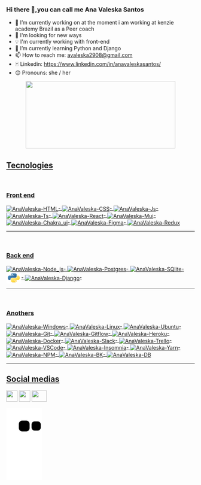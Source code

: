 ### Hi there 🖖,you can call me Ana Valeska Santos
- 🔭 I’m currently working on at the moment i am working at kenzie academy Brazil as a Peer coach
- 🚞 I'm looking for new ways
- 💡 I'm currently working with front-end
- 🌱 I’m currently learning Python and Django
- 📫 How to reach me: avaleska2908@gmail.com
- 🃏 Linkedin: https://www.linkedin.com/in/anavaleskasantos/
- 😊 Pronouns: she / her

<div align="center">
  <a href="https://github.com/anavaleska2908">
  <img height="180em" width="400em" src="https://github-readme-stats.vercel.app/api?username=anavaleska2908&show_icons=true&theme=tokyonight&include_all_commits=true&count_private=true"/>
</div>

  <h2>Tecnologies</h2>
<div style="display: inline_block"><br>
  <h3>Front end</h3>
  <img align="center" alt="AnaValeska-HTML" height="30" width="40" src="https://cdn.jsdelivr.net/gh/devicons/devicon/icons/html5/html5-original.svg">-
  <img align="center" alt="AnaValeska-CSS" height="30" width="40" src="https://cdn.jsdelivr.net/gh/devicons/devicon/icons/css3/css3-original.svg">-
  <img align="center" alt="AnaValeska-Js" height="30" width="40" src="https://cdn.jsdelivr.net/gh/devicons/devicon/icons/javascript/javascript-original.svg">-
  <img align="center" alt="AnaValeska-Ts" height="30" width="40" src="https://cdn.jsdelivr.net/gh/devicons/devicon/icons/typescript/typescript-original.svg">-
  <img align="center" alt="AnaValeska-React" height="30" width="40" src="https://cdn.jsdelivr.net/gh/devicons/devicon/icons/react/react-original.svg">-
  <img align="center" alt="AnaValeska-Mui" height="30" width="40" src="https://cdn.jsdelivr.net/gh/devicons/devicon/icons/materialui/materialui-original.svg">-
  <img align="center" alt="AnaValeska-Chakra_ui" height="40" width="40" src="https://img.icons8.com/color/452/chakra-ui.png">-
  <img align="center" alt="AnaValeska-Figma" height="30" width="40" src="https://cdn.jsdelivr.net/gh/devicons/devicon/icons/figma/figma-original.svg">-
  <img align="center" alt="AnaValeska-Redux" height="30" width="40" src="https://cdn.jsdelivr.net/gh/devicons/devicon/icons/redux/redux-original.svg">
</div>
 <hr>
<div style="display: inline_block"><br>
  <h3>Back end</h3>
  <img align="center" alt="AnaValeska-Node_js" height="30" width="40" src="https://cdn.jsdelivr.net/gh/devicons/devicon/icons/nodejs/nodejs-original.svg">-
  <img align="center" alt="AnaValeska-Postgres" height="30" width="40" src="https://cdn.jsdelivr.net/gh/devicons/devicon/icons/postgresql/postgresql-plain.svg">-
  <img align="center" alt="AnaValeska-SQlite" height="30" width="40" src="https://cdn.jsdelivr.net/gh/devicons/devicon/icons/sqlite/sqlite-original.svg">-  
  <img align="center" alt="AnaValeska-Python" height="30" width="40" src="https://raw.githubusercontent.com/devicons/devicon/master/icons/python/python-original.svg">-
  <img align="center" alt="AnaValeska-Django" height="30" width="40" src="https://cdn.jsdelivr.net/gh/devicons/devicon/icons/django/django-plain.svg">-
</div>
<hr>
<div style="display: inline_block"><br>
  <h3>Anothers</h3>
  <img align="center" alt="AnaValeska-Windows" height="40" width="40" src="https://cdn.jsdelivr.net/gh/devicons/devicon/icons/windows8/windows8-original.svg">-
  <img align="center" alt="AnaValeska-Linux" height="30" width="40" src="https://cdn.jsdelivr.net/gh/devicons/devicon/icons/linux/linux-original.svg">-
  <img align="center" alt="AnaValeska-Ubuntu" height="30" width="40" src="https://cdn.jsdelivr.net/gh/devicons/devicon/icons/ubuntu/ubuntu-plain.svg">-
  <img align="center" alt="AnaValeska-Git" height="30" width="40" src="https://cdn.jsdelivr.net/gh/devicons/devicon/icons/git/git-original.svg">-
  <img align="center" alt="AnaValeska-Gitflow" height="30" width="40" src="https://cdn.jsdelivr.net/gh/devicons/devicon/icons/github/github-original.svg">-
  <img align="center" alt="AnaValeska-Heroku" height="30" width="40" src="https://cdn.jsdelivr.net/gh/devicons/devicon/icons/heroku/heroku-original.svg">-
  <img align="center" alt="AnaValeska-Docker" height="30" width="40" src="https://cdn.jsdelivr.net/gh/devicons/devicon/icons/docker/docker-plain-wordmark.svg">-
  <img align="center" alt="AnaValeska-Slack" height="30" width="40" src="https://cdn.jsdelivr.net/gh/devicons/devicon/icons/slack/slack-original.svg">-
  <img align="center" alt="AnaValeska-Trello" height="30" width="40" src="https://cdn.jsdelivr.net/gh/devicons/devicon/icons/trello/trello-plain.svg">-
  <img align="center" alt="AnaValeska-VSCode" height="30" width="40" src="https://cdn.jsdelivr.net/gh/devicons/devicon/icons/visualstudio/visualstudio-plain.svg">-
  <img align="center" alt="AnaValeska-Insomnia" height="40" width="40" src="https://icons.iconarchive.com/icons/papirus-team/papirus-apps/128/insomnia-icon.png">-
  <img align="center" alt="AnaValeska-Yarn" height="30" width="40" src="https://cdn.jsdelivr.net/gh/devicons/devicon/icons/yarn/yarn-original.svg">-
  <img align="center" alt="AnaValeska-NPM" height="30" width="40" src="https://cdn.jsdelivr.net/gh/devicons/devicon/icons/npm/npm-original-wordmark.svg">-
  <img align="center" alt="AnaValeska-BK" height="35" width="35" src="https://www.beekeeperstudio.io/static/press-kit/bk-logo-icon-lightbg.svg">-
  <img align="center" alt="AnaValeska-DB" height="40" width="40" src="https://dbeaver.com/img/dbeaver-head.png">
</div>
<hr>
<h2>Social medias</h2>
<div>
  <a href="https://www.instagram.com/anavaleskasantos/" target="_blank"><img height="30" width="30" src="https://cdn-icons-png.flaticon.com/512/174/174855.png" target="_blank"></a>
  <a href = "mailto:avaleska2908@gmail.com"><img height="30" width="30" src="https://cdn-icons-png.flaticon.com/512/5968/5968534.png" target="_blank"></a>
  <a href="https://www.linkedin.com/in/anavaleskasantos/" target="_blank"><img height="30" width="40" src="https://cdn.jsdelivr.net/gh/devicons/devicon/icons/linkedin/linkedin-original.svg" target="_blank"></a>
  
  ![Snake animation](https://github.com/anavaleska2908/anavaleska2908/blob/output/github-contribution-grid-snake.svg)
</div>
